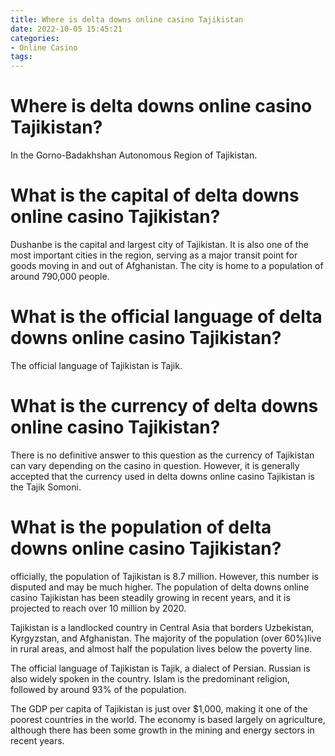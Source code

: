 ```yaml
---
title: Where is delta downs online casino Tajikistan
date: 2022-10-05 15:45:21
categories:
- Online Casino
tags:
---
```



#  Where is delta downs online casino Tajikistan?

In the Gorno-Badakhshan Autonomous Region of Tajikistan.

#  What is the capital of delta downs online casino Tajikistan?

Dushanbe is the capital and largest city of Tajikistan. It is also one of the most important cities in the region, serving as a major transit point for goods moving in and out of Afghanistan. The city is home to a population of around 790,000 people.

#  What is the official language of delta downs online casino Tajikistan?

The official language of Tajikistan is Tajik.

#  What is the currency of delta downs online casino Tajikistan?

There is no definitive answer to this question as the currency of Tajikistan can vary depending on the casino in question. However, it is generally accepted that the currency used in delta downs online casino Tajikistan is the Tajik Somoni.

#  What is the population of delta downs online casino Tajikistan?

officially, the population of Tajikistan is 8.7 million. However, this number is disputed and may be much higher. The population of delta downs online casino Tajikistan has been steadily growing in recent years, and it is projected to reach over 10 million by 2020.

Tajikistan is a landlocked country in Central Asia that borders Uzbekistan, Kyrgyzstan, and Afghanistan. The majority of the population (over 60%)live in rural areas, and almost half the population lives below the poverty line.

The official language of Tajikistan is Tajik, a dialect of Persian. Russian is also widely spoken in the country. Islam is the predominant religion, followed by around 93% of the population.

The GDP per capita of Tajikistan is just over $1,000, making it one of the poorest countries in the world. The economy is based largely on agriculture, although there has been some growth in the mining and energy sectors in recent years.